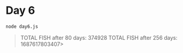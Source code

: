 # Day 6
```
node day6.js
```
> TOTAL FISH after 80 days: 374928
> TOTAL FISH after 256 days: 1687617803407>  

